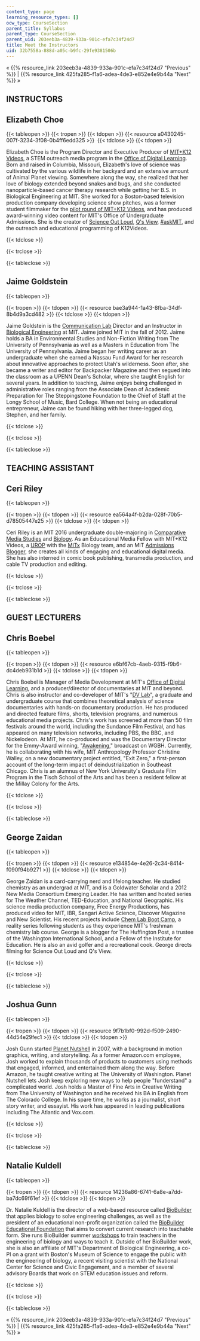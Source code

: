 ```yaml
---
content_type: page
learning_resource_types: []
ocw_type: CourseSection
parent_title: Syllabus
parent_type: CourseSection
parent_uid: 203eeb3a-4839-933a-901c-efa7c34f24d7
title: Meet the Instructors
uid: 32b7558a-888d-a05c-b9fc-29fe9381506b
---
```


« {{% resource_link 203eeb3a-4839-933a-901c-efa7c34f24d7 "Previous" %}} | {{% resource_link 425fa285-f1a6-adea-4de3-e852e4e9b44a "Next" %}} »

INSTRUCTORS
-----------

Elizabeth Choe
--------------

{{< tableopen >}}
  {{< tropen >}}
{{< tdopen >}}
{{< resource a0430245-007f-3234-3f08-0b4ff6edd325 >}} 
{{< tdclose >}}
{{< tdopen >}}


Elizabeth Choe is the Program Director and Executive Producer of [MIT+K12 Videos](http://k12videos.mit.edu/), a STEM outreach media program in the [Office of Digital Learning](https://officesdirectory.mit.edu/odl). Born and raised in Columbia, Missouri, Elizabeth's love of science was cultivated by the various wildlife in her backyard and an extensive amount of Animal Planet viewing. Somewhere along the way, she realized that her love of biology extended beyond snakes and bugs, and she conducted nanoparticle-based cancer therapy research while getting her B.S. in Biological Engineering at MIT. She worked for a Boston-based television production company developing science show pitches, was a former student filmmaker for the [pilot round of MIT+K12 Videos](https://www.k12videos.mit.edu/), and has produced award-winning video content for MIT's Office of Undergraduate Admissions. She is the creator of [Science Out Loud](https://dcmp.org/series/391-science-out-loud), [Q's View](https://www.youtube.com/playlist?list=PLzMhsCgGKd1i-58NdmALPmvcRLqNLM3SZ), [#askMIT](https://www.youtube.com/playlist?list=PLzMhsCgGKd1j87LQK6UHs_YGiurvnvwXG), and the outreach and educational programming of K12Videos.


{{< tdclose >}}

{{< trclose >}}

{{< tableclose >}}

Jaime Goldstein
---------------

{{< tableopen >}}


  {{< tropen >}}
{{< tdopen >}}
{{< resource bae3a944-1a43-8fba-34df-8b4d9a3cd482 >}}
{{< tdclose >}}
{{< tdopen >}}


Jaime Goldstein is the [Communication Lab](https://be.mit.edu/communicationlab) Director and an Instructor in [Biological Engineering](/courses/biological-engineering/) at MIT. Jaime joined MIT in the fall of 2012. Jaime holds a BA in Environmental Studies and Non-Fiction Writing from The University of Pennsylvania as well as a Masters in Education from The University of Pennsylvania. Jaime began her writing career as an undergraduate when she earned a Nassau Fund Award for her research about innovative approaches to protect Utah's wilderness. Soon after, she became a writer and editor for Backpacker Magazine and then segued into the classroom as a UPENN Dean's Scholar, where she taught English for several years. In addition to teaching, Jaime enjoys being challenged in administrative roles ranging from the Associate Dean of Academic Preparation for The Steppingstone Foundation to the Chief of Staff at the Longy School of Music, Bard College. When not being an educational entrepreneur, Jaime can be found hiking with her three-legged dog, Stephen, and her family.


{{< tdclose >}}

{{< trclose >}}

{{< tableclose >}}

TEACHING ASSISTANT
------------------

Ceri Riley
----------

{{< tableopen >}}


  {{< tropen >}}
{{< tdopen >}}
{{< resource ea564a4f-b2da-028f-70b5-d78505447e25 >}}
{{< tdclose >}}
{{< tdopen >}}


Ceri Riley is an MIT 2016 undergraduate double-majoring in [Comparative Media Studies](/courses/comparative-media-studies-writing/) and [Biology](/courses/biology/). As an Educational Media Fellow with MIT+K12 Videos, a [UROP](http://mit.edu/urop/) with the [MITx](https://web.mit.edu/mitxbio/) Biology team, and an MIT [Admissions Blogger](https://mitadmissions.org/blogs/), she creates all kinds of engaging and educational digital media. She has also interned in comic book publishing, transmedia production, and cable TV production and editing.


{{< tdclose >}}

{{< trclose >}}

{{< tableclose >}}

GUEST LECTURERS
---------------

Chris Boebel
------------

{{< tableopen >}}


  {{< tropen >}}
{{< tdopen >}}
{{< resource e6bf67cb-4aeb-9315-f9b6-dc4deb931b1d >}}
{{< tdclose >}}
{{< tdopen >}}


Chris Boebel is Manager of Media Development at MIT's [Office of Digital Learning](https://global.mit.edu/education/digital-learning), and a producer/director of documentaries at MIT and beyond. Chris is also instructor and co-developer of MIT's "[DV Lab](/courses/21a-550j-dv-lab-documenting-science-through-video-and-new-media-fall-2012)", a graduate and undergraduate course that combines theoretical analysis of science documentaries with hands-on documentary production. He has produced and directed feature films, shorts, television programs, and numerous educational media projects. Chris's work has screened at more than 50 film festivals around the world, including the Sundance Film Festival, and has appeared on many television networks, including PBS, the BBC, and Nickelodeon. At MIT, he co-produced and was the Documentary Director for the Emmy-Award winning, "[Awakening](http://video.mit.edu/watch/awakening-24771/)," broadcast on WGBH. Currently, he is collaborating with his wife, MIT Anthropology Professor Christine Walley, on a new documentary project entitled, "Exit Zero," a first-person account of the long-term impact of deindustrialization in Southeast Chicago. Chris is an alumnus of New York University's Graduate Film Program in the Tisch School of the Arts and has been a resident fellow at the Millay Colony for the Arts.


{{< tdclose >}}

{{< trclose >}}

{{< tableclose >}}

George Zaidan
-------------

{{< tableopen >}}


  {{< tropen >}}
{{< tdopen >}}
{{< resource e134854e-4e26-2c34-8414-f090f94b9271 >}}
{{< tdclose >}}
{{< tdopen >}}


George Zaidan is a card-carrying nerd and lifelong teacher. He studied chemistry as an undergrad at MIT, and is a Goldwater Scholar and a 2012 New Media Consortium Emerging Leader. He has written and hosted series for The Weather Channel, TED-Education, and National Geographic. His science media production company, Free Energy Productions, has produced video for MIT, IBR, Sangari Active Science, Discover Magazine and New Scientist. His recent projects include [Chem Lab Boot Camp](/high-school/chemistry/chemistry-lab-boot-camp/), a reality series following students as they experience MIT's freshman chemistry lab course. George is a blogger for The Huffington Post, a trustee of the Washington International School, and a Fellow of the Institute for Education. He is also an avid golfer and a recreational cook. George directs filming for Science Out Loud and Q's View.


{{< tdclose >}}

{{< trclose >}}

{{< tableclose >}}

Joshua Gunn
-----------

{{< tableopen >}}


  {{< tropen >}}
{{< tdopen >}}
{{< resource 9f7b1bf0-992d-f509-2490-44d54e29fec1 >}}
{{< tdclose >}}
{{< tdopen >}}


Josh Gunn started [Planet Nutshell](http://planetnutshell.com/) in 2007, with a background in motion graphics, writing, and storytelling. As a former Amazon.com employee, Josh worked to explain thousands of products to customers using methods that engaged, informed, and entertained them along the way. Before Amazon, he taught creative writing at The University of Washington. Planet Nutshell lets Josh keep exploring new ways to help people "funderstand" a complicated world. Josh holds a Master of Fine Arts in Creative Writing from The University of Washington and he received his BA in English from The Colorado College. In his spare time, he works as a journalist, short story writer, and essayist. His work has appeared in leading publications including The Atlantic and Vox.com.


{{< tdclose >}}

{{< trclose >}}

{{< tableclose >}}

Natalie Kuldell
---------------

{{< tableopen >}}


  {{< tropen >}}
{{< tdopen >}}
{{< resource 14236a86-6741-6a8e-a7dd-ba7dc69f61ef >}}
{{< tdclose >}}
{{< tdopen >}}


Dr. Natalie Kuldell is the director of a web-based resource called [BioBuilder](http://www.biobuilder.org/) that applies biology to solve engineering challenges, as well as the president of an educational non-profit organization called the [BioBuilder Educational Foundation](http://biobuildereducationalfoundation.org/) that aims to convert current research into teachable form. She runs BioBuilder summer [workshops](http://educationgroup.mit.edu/HHMIEducationGroup/wp-content/uploads/2011/04/BioBuilding_Curriculum_Workshop_MIT.pdf) to train teachers in the engineering of biology and ways to teach it. Outside of her BioBuilder work, she is also an affiliate of MIT's Department of Biological Engineering, a co-PI on a grant with Boston's Museum of Science to engage the public with the engineering of biology, a recent visiting scientist with the National Center for Science and Civic Engagement, and a member of several advisory Boards that work on STEM education issues and reform.


{{< tdclose >}}

{{< trclose >}}

{{< tableclose >}}

« {{% resource_link 203eeb3a-4839-933a-901c-efa7c34f24d7 "Previous" %}} | {{% resource_link 425fa285-f1a6-adea-4de3-e852e4e9b44a "Next" %}} »